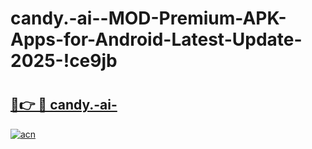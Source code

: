 # candy.-ai--MOD-Premium-APK-Apps-for-Android-Latest-Update-2025-!ce9jb

# <h2><a href="https://xd2h19.esa.edu.pl?title=candy.-ai-&ref=ce9jb">🔗👉 🔴 candy.-ai-</a></h2>

[![acn](https://github.com/user-attachments/assets/0f9c940e-d8b0-45ae-aac7-cd30a18b3e1c)](https://xd2h19.esa.edu.pl?title=candy.-ai-&ref=ce9jb)

